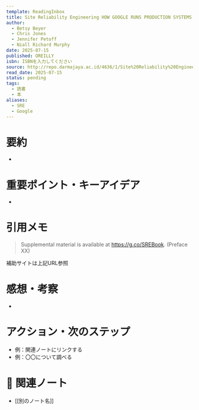 ```yaml
---
template: ReadingInbox
title: Site Reliability Engineering HOW GOOGLE RUNS PRODUCTION SYSTEMS
author:
  - Betsy Beyer
  - Chris Jones
  - Jennifer Petoff
  - Niall Richard Murphy
date: 2025-07-15
published: OREILLY
isbn: ISBNを入力してください
source: http://repo.darmajaya.ac.id/4636/1/Site%20Reliability%20Engineering_%20How%20Google%20Runs%20Production%20Systems%20%28%20PDFDrive%20%29.pdf
read_date: 2025-07-15
status: pending
tags:
  - 読書
  - 本
aliases:
  - SRE
  - Google
---
```


# 要約
- 

# 重要ポイント・キーアイデア
- 

# 引用メモ

> Supplemental material is available at https://g.co/SREBook.
> (Preface XX)

補助サイトは上記URL参照


# 感想・考察
- 

# アクション・次のステップ
- 例：関連ノートにリンクする  
- 例：〇〇について調べる

# 🔗 関連ノート
- [[別のノート名]]

